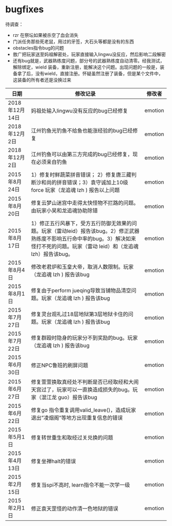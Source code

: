 # bugfixes

待调查：
* rzr 在祭坛如果被杀空了血会消失
* 门派任务那些死老鼠，用过的牙签，大石头等都是没有的东西
* obstacles指令bug的问题
* 敖广把玩家送至妈祖解密处，玩家直接输入lingwu没反应，然后影响二段解密
* 还有bug就是，武器熟练度问题，部分号的武器熟练度自动清零。经我测试，解除绑定，wield 装备，重新注册，能解决这个问题。出现问题的一般是，装备拿了后，没有wield，直接注册。怀疑虽然注册了装备，但是某个文件中，这装备的所有者还是没换过来


| 日期 | 修改记录 | 修改者 |
| --- | --- | --- |
| 2018年12月14日 | 妈祖处输入lingwu没有反应的bug已经修复 | emotion |
| 2018年12月2日 | 江州钓鱼光钓鱼不给鱼也能涨经验的bug已经修复 | emotion |
| 2018年12月2日 | 江州钓鱼可以由第三方完成的bug已经修复，现在必须亲自钓鱼 | emotion |
| 2015年8月24日 | 1）修复时鲜蔬菜拼音错误； 2）修复唐三藏判断沙和尚的拼音错误；3）袁守诚加上10级force 玩家（龙追魂 lzh ) 报告以上问题 | emotion |
| 2015年8月20日 | 修复云梦山迷宫中走得太快怪物不拦路的问题。由玩家小吴和龙追魂协助除错 | emotion |
| 2015年8月17日 | 1）修正五行风暴下，受方五行防御无效果的问题。玩家（雷动leid）报告该bug。2）修正武器熟练度不影响五行命中率的bug。3）解决如来怪打不死的问题。玩家（雷动 leid）和（龙追魂 lzh）报告该bug。 | emotion |
| 2015年8月4日 | 修改老君炉和玉皇大帝，取消人数限制。玩家（龙追魂 lzh ) 报告该bug | emotion |
| 2015年8月1日 | 修复由于perform jueqing导致当铺物品清空问题。玩家（龙追魂 lzh ) 报告该bug | emotion |
| 2015年7月27日 | 修复灵台观礼过18层地狱第3层地狱卡住的问题。玩家（龙追魂 lzh ) 报告该bug | emotion |
| 2015年7月22日 | 修复群殴时隐身的玩家分不到奖励的bug。玩家（龙追魂 lzh ) 报告该bug | emotion |
| 2015年6月30日 | 修正NPC鲁班的刷屏问题 | emotion |
| 2015年6月27日 | 修复萱萱换取真经处不判断是否已经取经和大闹天宫过了，玩家可以一直换造成损失的bug。玩家（混江龙 guo）报告该bug | emotion |
| 2015年6月22日 | 修复go 指令重复调用valid_leave()，造成玩家退出”凌烟阁”等地方出现重复信息的错误 | emotion |
| 2015年5月1日 | 修复转世重生和取经过关兑换的问题 | emotion |
| 2015年4月13日 | 修复坐禅halt的错误 | emotion |
| 2015年2月15日 | 修复当spi不高时, learn指令不能一次学一级 | emotion |
| 2015年2月1日 | 修正袁天罡怪的动作清一色地狱的错误 | emotion |
